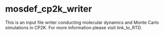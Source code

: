 # mosdef_cp2k_writer

This is an input file writer conducting molecular dynamics and Monte Carlo simulations in CP2K. For more information please visit link_to_RTD.
